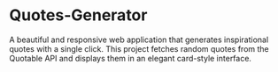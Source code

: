 # Quotes-Generator
A beautiful and responsive web application that generates inspirational quotes with a single click. This project fetches random quotes from the Quotable API and displays them in an elegant card-style interface.
